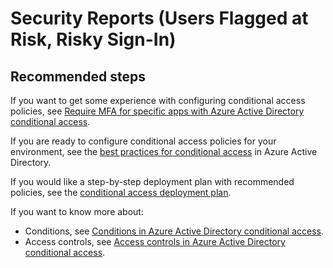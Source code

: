 <properties
    pageTitle="Security Reports (Users Flagged at Risk, Risky Sign-In)"
    description="Security Reports (Users Flagged at Risk, Risky Sign-In)"
    service="microsoft.aad"
    resource="Microsoft_AAD_IAM"
    authors="curtand"
    displayOrder="1770"
    supportTopicIds="32447987"
    selfHelpType="generic"
    resourceTags=""
    productPesIds="16579"
    cloudEnvironments="public"
 	articleId="e16f904f-e6ed-49a1-ad30-b8e6e5622f58"
/>

# Security Reports (Users Flagged at Risk, Risky Sign-In)

## **Recommended steps**

If you want to get some experience with configuring conditional access policies, see [Require MFA for specific apps with Azure Active Directory conditional access](https://docs.microsoft.com/azure/active-directory/conditional-access/app-based-mfa).

If you are ready to configure conditional access policies for your environment, see the [best practices for conditional access](https://docs.microsoft.com/azure/active-directory/conditional-access/best-practices) in Azure Active Directory.

If you would like a step-by-step deployment plan with recommended policies, see the [conditional access deployment plan](http://aka.ms/conditionalaccessdeploymentplan).

If you want to know more about:

* Conditions, see [Conditions in Azure Active Directory conditional access](https://docs.microsoft.com/azure/active-directory/conditional-access/conditions).
* Access controls, see [Access controls in Azure Active Directory conditional access](https://docs.microsoft.com/azure/active-directory/conditional-access/controls).
